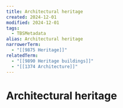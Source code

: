 ```yaml
---
title: Architectural heritage
created: 2024-12-01
modified: 2024-12-01
tags:
  - TBSMetadata
alias: Architectural heritage
narrowerTerm:
  - "[[9875 Heritage]]"
relatedTerm:
  - "[[9890 Heritage buildings]]"
  - "[[1374 Architecture]]"
---
```

# Architectural heritage
